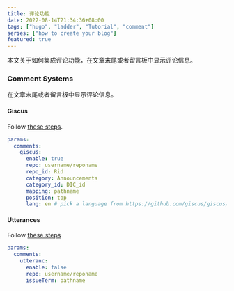 ```yaml
---
title: 评论功能
date: 2022-08-14T21:34:36+08:00
tags: ["hugo", "ladder", "Tutorial", "comment"]
series: ["how to create your blog"]
featured: true
---
```

本文关于如何集成评论功能，在文章末尾或者留言板中显示评论信息。
<!--more-->
### Comment Systems

在文章末尾或者留言板中显示评论信息。

#### Giscus

Follow [these steps](https://giscus.app/).

```yml
params:
  comments:
    giscus:
      enable: true
      repo: username/reponame
      repo_id: Rid
      category: Announcements
      category_id: DIC_id
      mapping: pathname
      position: top
      lang: en # pick a language from https://github.com/giscus/giscus/tree/main/locales
```

#### Utterances

Follow [these steps](https://utteranc.es/)

```yml
params:
  comments:
    utteranc:
      enable: false
      repo: username/reponame
      issueTerm: pathname
```